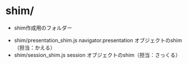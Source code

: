 # shim/

 - shim作成用のフォルダー

* shim/presentation_shim.js navigator.presentation オブジェクトのshim（担当：かえる）
* shim/session_shim.js session オブジェクトのshim（担当：さっくる）
